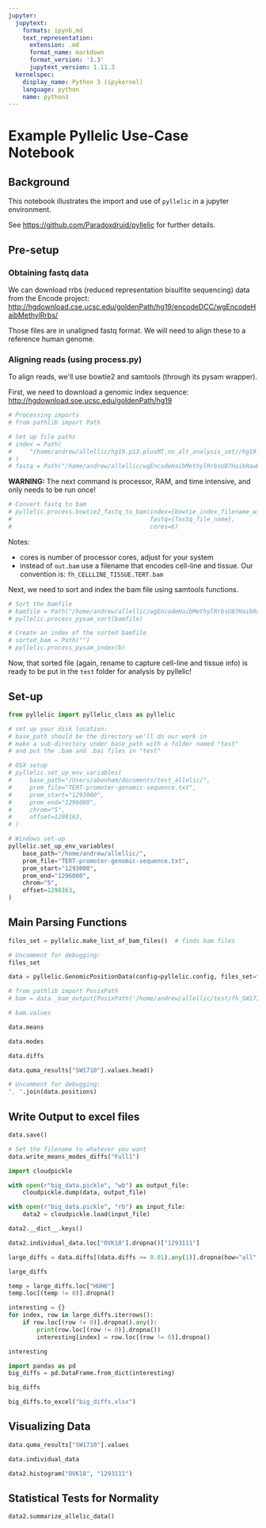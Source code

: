 ```yaml
---
jupyter:
  jupytext:
    formats: ipynb,md
    text_representation:
      extension: .md
      format_name: markdown
      format_version: '1.3'
      jupytext_version: 1.11.3
  kernelspec:
    display_name: Python 3 (ipykernel)
    language: python
    name: python3
---
```


# Example Pyllelic Use-Case Notebook

<!-- #region heading_collapsed=true -->
## Background
<!-- #endregion -->

<!-- #region hidden=true -->
This notebook illustrates the import and use of `pyllelic` in a jupyter environment.

See https://github.com/Paradoxdruid/pyllelic for further details.
<!-- #endregion -->

<!-- #region heading_collapsed=true -->
## Pre-setup
<!-- #endregion -->

<!-- #region heading_collapsed=true hidden=true -->
### Obtaining fastq data
<!-- #endregion -->

<!-- #region hidden=true -->
We can download rrbs (reduced representation bisulfite sequencing) data from the Encode project:
http://hgdownload.cse.ucsc.edu/goldenPath/hg19/encodeDCC/wgEncodeHaibMethylRrbs/
<!-- #endregion -->

<!-- #region hidden=true -->
Those files are in unaligned fastq format.  We will need to align these to a reference human genome.
<!-- #endregion -->

<!-- #region hidden=true -->
### Aligning reads (using process.py)

To align reads, we'll use bowtie2 and samtools (through its pysam wrapper).

First, we need to download a genomic index sequence: http://hgdownload.soe.ucsc.edu/goldenPath/hg19
<!-- #endregion -->

```python hidden=true
# Processing imports
# from pathlib import Path
```

```python hidden=true
# Set up file paths
# index = Path(
#     "/home/andrew/allellic/hg19.p13.plusMT.no_alt_analysis_set//hg19.p13.plusMT.no_alt_analysis_set"
# )
# fastq = Path("/home/andrew/allellic/wgEncodeHaibMethylRrbsU87HaibRawDataRep1.fastq.gz")
```

<!-- #region hidden=true -->
**WARNING:** The next command is processor, RAM, and time intensive, and only needs to be run once!
<!-- #endregion -->

```python hidden=true
# Convert fastq to bam
# pyllelic.process.bowtie2_fastq_to_bam(index={bowtie_index_filename_without_suffix},
#                                       fastq={fastq_file_name},
#                                       cores=6)
```

<!-- #region hidden=true -->
Notes:

* cores is number of processor cores, adjust for your system
* instead of `out.bam` use a filename that encodes cell-line and tissue.  Our convention is: `fh_CELLLINE_TISSUE.TERT.bam`

Next, we need to sort and index the bam file using samtools functions.
<!-- #endregion -->

```python hidden=true
# Sort the bamfile
# bamfile = Path("/home/andrew/allellic/wgEncodeHaibMethylRrbsU87HaibRawDataRep1.bam")
# pyllelic.process_pysam_sort(bamfile)
```

```python hidden=true
# Create an index of the sorted bamfile
# sorted_bam = Path("")
# pyllelic.process_pysam_index(b)
```

<!-- #region hidden=true -->
Now, that sorted file (again, rename to capture cell-line and tissue info) is ready to be put in the `test` folder for analysis by pyllelic!
<!-- #endregion -->

## Set-up

```python
from pyllelic import pyllelic_class as pyllelic
```

```python
# set up your disk location:
# base_path should be the directory we'll do our work in
# make a sub-directory under base_path with a folder named "test"
# and put the .bam and .bai files in "test"

# OSX setup
# pyllelic.set_up_env_variables(
#     base_path="/Users/abonham/documents/test_allelic/",
#     prom_file="TERT-promoter-genomic-sequence.txt",
#     prom_start="1293000",
#     prom_end="1296000",
#     chrom="5",
#     offset=1298163,
# )

# Windows set-up
pyllelic.set_up_env_variables(
    base_path="/home/andrew/allellic/",
    prom_file="TERT-promoter-genomic-sequence.txt",
    prom_start="1293000",
    prom_end="1296000",
    chrom="5",
    offset=1298163,
)
```

## Main Parsing Functions

```python
files_set = pyllelic.make_list_of_bam_files()  # finds bam files
```

```python
# Uncomment for debugging:
files_set
```

```python
data = pyllelic.GenomicPositionData(config=pyllelic.config, files_set=files_set)
```

```python
# from pathlib import PosixPath
# bam = data._bam_output[PosixPath('/home/andrew/allellic/test/fh_SW1710_URINARY_TRACT.TERT.bam')]
```

```python
# bam.values
```

```python
data.means
```

```python
data.modes
```

```python
data.diffs
```

```python
data.quma_results["SW1710"].values.head()
```

```python
# Uncomment for debugging:
", ".join(data.positions)
```

## Write Output to excel files

```python
data.save()
```

```python
# Set the filename to whatever you want
data.write_means_modes_diffs("Full1")
```

```python
import cloudpickle
```

```python
with open(r"big_data.pickle", "wb") as output_file:
    cloudpickle.dump(data, output_file)
```

```python
with open(r"big_data.pickle", "rb") as input_file:
    data2 = cloudpickle.load(input_file)
```

```python
data2.__dict__.keys()
```

```python
data2.individual_data.loc["OVK18"].dropna()["1293111"]
```

```python
large_diffs = data.diffs[(data.diffs >= 0.01).any(1)].dropna(how="all", axis=1)
```

```python
large_diffs
```

```python
temp = large_diffs.loc["HUH6"]
temp.loc[(temp != 0)].dropna()
```

```python
interesting = {}
for index, row in large_diffs.iterrows():
    if row.loc[(row != 0)].dropna().any():
        print(row.loc[(row != 0)].dropna())
        interesting[index] = row.loc[(row != 0)].dropna()
```

```python
interesting
```

```python
import pandas as pd
big_diffs = pd.DataFrame.from_dict(interesting)
```

```python
big_diffs
```

```python
big_diffs.to_excel("big_diffs.xlsx")
```

## Visualizing Data

```python
data.quma_results["SW1710"].values
```

```python
data.individual_data
```

```python
data2.histogram("OVK18", "1293111")
```

## Statistical Tests for Normality

```python
data2.summarize_allelic_data()
```

```python

```
